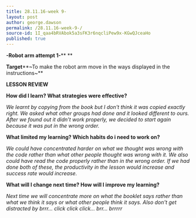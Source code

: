 ```yaml
---
title: 28.11.16-week 9-
layout: post
author: george.dawson
permalink: /28.11.16-week-9-/
source-id: 1I_qaa4bRVAbok5a3sFK3r6nqcliPew9x-KGwQJceaHo
published: true
---
```

**-Robot arm attempt 1-****			**

**Target****~To make the robot arm move in the ways displayed in the instructions~**

**LESSON REVIEW**

**How did I learn? What strategies were effective?**

*We learnt by copying from the book but I don't think it was copied exactly right. We asked what other groups had done and it looked different to ours. After we found out it didn’t work properly, we decided to start again because it was put in the wrong order.*

**What limited my learning? Which habits do i need to work on?**

*We could have concentrated harder on what we thought was wrong with the code rather than what other people thought was wrong with it. We also could have read the code properly rather than in the wrong order. If we had done both of these, the productivity in the lesson would increase and success rate would increase.*

**What will I change next time? How will I improve my learning?**

*Next time we will concentrate more on what the booklet says rather than what we think it says or what other people think it says. Also don't get distracted by *brrr… click click click… brr… brrrrr**

